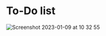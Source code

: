 # To-Do list
![Screenshot 2023-01-09 at 10 32 55](https://user-images.githubusercontent.com/104833965/211267556-0b04552c-1f20-4a33-a8d2-7301407aec30.png)
